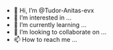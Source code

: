 - 👋 Hi, I’m @Tudor-Anitas-evx
- 👀 I’m interested in ...
- 🌱 I’m currently learning ...
- 💞️ I’m looking to collaborate on ...
- 📫 How to reach me ...

<!---
Tudor-Anitas-evx/Tudor-Anitas-evx is a ✨ special ✨ repository because its `README.md` (this file) appears on your GitHub profile.
You can click the Preview link to take a look at your changes.
--->
